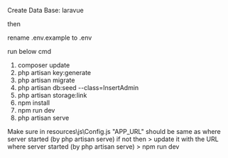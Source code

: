 Create Data Base: laravue


then 

rename .env.example to .env

run below cmd

1.  composer update
2.  php artisan key:generate
3.  php artisan migrate
4.  php artisan db:seed --class=InsertAdmin
5.  php artisan storage:link
6.  npm install 
7.  npm run dev
8.  php artisan serve

Make sure in resources\js\Config.js "APP_URL" should be same as where server started (by php artisan serve)
if not then 
    >   update it with the URL where server started (by php artisan serve)
    >   npm run dev
    




